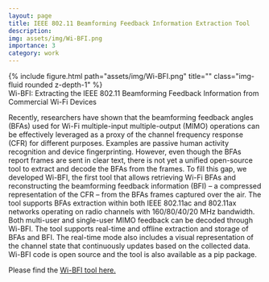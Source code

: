 ```yaml
---
layout: page
title: IEEE 802.11 Beamforming Feedback Information Extraction Tool
description:
img: assets/img/Wi-BFI.png
importance: 3
category: work
---
```


<div class="row">
    <div class="col-sm mt-3 mt-md-0">
        {% include figure.html path="assets/img/Wi-BFI.png" title="" class="img-fluid rounded z-depth-1" %}
    </div>
</div>
<div class="caption">
    Wi-BFI: Extracting the IEEE 802.11 Beamforming Feedback Information from Commercial Wi-Fi Devices
</div>

Recently, researchers have shown that the beamforming feedback angles (BFAs) used for Wi-Fi multiple-input multiple-output (MIMO) operations can be effectively leveraged as a proxy of the channel frequency response (CFR) for different purposes. Examples are passive human activity recognition and device fingerprinting. However, even though the BFAs report frames are sent in clear text, there is not yet a unified open-source tool to extract and decode the BFAs from the frames. To fill this gap, we developed Wi-BFI, the first tool that allows retrieving Wi-Fi BFAs and reconstructing the beamforming feedback information (BFI) – a compressed representation of the CFR – from the BFAs frames captured over the air. The tool supports BFAs extraction within both IEEE 802.11ac and 802.11ax networks operating on radio channels with 160/80/40/20 MHz bandwidth. Both multi-user and single-user MIMO feedback can be decoded through Wi-BFI. The tool supports real-time and offline extraction and storage of BFAs and BFI. The real-time mode also includes a visual representation of the channel state that continuously updates based on the collected data. Wi-BFI code is open source and the tool is also available as a pip package.

Please find the <a href="https://github.com/kfoysalhaque/Wi-BFI">Wi-BFI tool here.</a>

